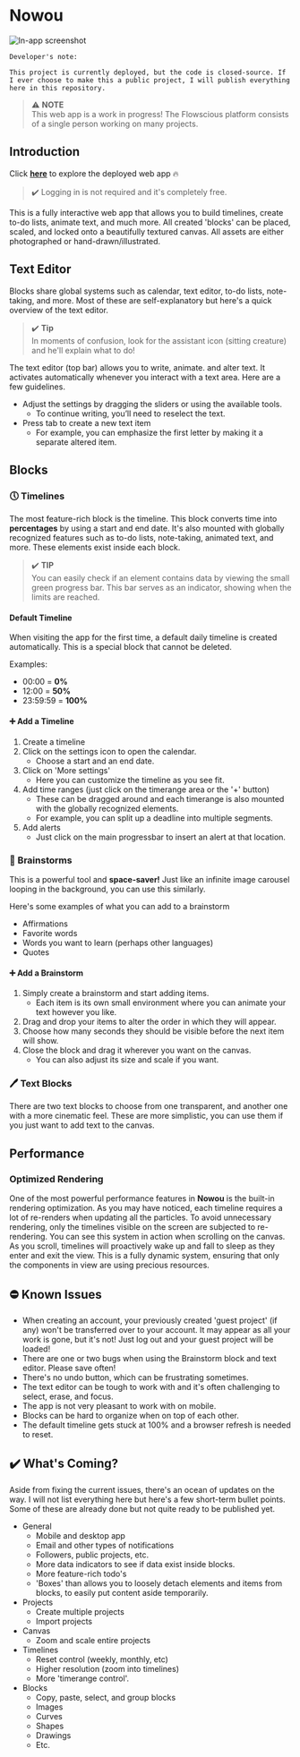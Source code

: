 # Nowou

![In-app screenshot](https://flowscious.com/assets/email-assets/ver-2/images/productivity-app/in-app/timeline-1.jpg "Wide screenshot of the web app.")

    Developer's note:
    
    This project is currently deployed, but the code is closed-source. If I ever choose to make this a public project, I will publish everything here in this repository.

> ⚠️ **NOTE**  
> This web app is a work in progress! The Flowscious platform consists of a single person working on many projects.

## Introduction

Click **[here](https://flowscious.com/nowou)** to explore the deployed web app 🔥

> ✔️ Logging in is not required and it's completely free.

This is a fully interactive web app that allows you to build timelines, create to-do lists, animate text, and much more. All created 'blocks' can be placed, scaled, and locked onto a beautifully textured canvas. All assets are either photographed or hand-drawn/illustrated.

## Text Editor

Blocks share global systems such as calendar, text editor, to-do lists, note-taking, and more. Most of these are self-explanatory but here's a quick overview of the text editor.

> ✔️ **Tip**  
> In moments of confusion, look for the assistant icon (sitting creature) and he'll explain what to do!

The text editor (top bar) allows you to write, animate. and alter text. It activates automatically whenever you interact with a text area. Here are a few guidelines.

- Adjust the settings by dragging the sliders or using the available tools.
    - To continue writing, you’ll need to reselect the text.
- Press tab to create a new text item
    - For example, you can emphasize the first letter by making it a separate altered item.

## Blocks

### 🕔 Timelines

The most feature-rich block is the timeline. This block converts time into **percentages** by using a start and end date. It's also mounted with globally recognized features such as to-do lists, note-taking, animated text, and more. These elements exist inside each block.

> ✔️ **TIP**  
> You can easily check if an element contains data by viewing the small green progress bar. This bar serves as an indicator, showing when the limits are reached.

#### Default Timeline

When visiting the app for the first time, a default daily timeline is created automatically. This is a special block that cannot be deleted.

Examples:

- 00:00 = **0%**
- 12:00 = **50%**
- 23:59:59 = **100%**

#### ➕ Add a Timeline

1. Create a timeline
2.  Click on the settings icon to open the calendar.
    - Choose a start and an end date.
3. Click on 'More settings'
    - Here you can customize the timeline as you see fit.
4. Add time ranges (just click on the timerange area or the '+' button)
    - These can be dragged around and each timerange is also mounted with the globally recognized elements. 
    - For example, you can split up a deadline into multiple segments.
5. Add alerts
    - Just click on the main progressbar to insert an alert at that location. 

### 🤯 Brainstorms

This is a powerful tool and **space-saver!** Just like an infinite image carousel looping in the background, you can use this similarly. 

Here's some examples of what you can add to a brainstorm

- Affirmations
- Favorite words
- Words you want to learn (perhaps other languages)
- Quotes

#### ➕ Add a Brainstorm

1. Simply create a brainstorm and start adding items. 
    - Each item is its own small environment where you can animate your text however you like. 
2. Drag and drop your items to alter the order in which they will appear.
3. Choose how many seconds they should be visible before the next item will show.
4. Close the block and drag it wherever you want on the canvas. 
    - You can also adjust its size and scale if you want.

### 🖊️ Text Blocks

There are two text blocks to choose from one transparent, and another one with a more cinematic feel. These are more simplistic, you can use them if you just want to add text to the canvas. 

## Performance

### Optimized Rendering

One of the most powerful performance features in **Nowou** is the built-in rendering optimization. As you may have noticed, each timeline requires a lot of re-renders when updating all the particles. To avoid unnecessary rendering, only the timelines visible on the screen are subjected to re-rendering. You can see this system in action when scrolling on the canvas. As you scroll, timelines will proactively wake up and fall to sleep as they enter and exit the view. This is a fully dynamic system, ensuring that only the components in view are using precious resources.

## ⛔️ Known Issues

- When creating an account, your previously created 'guest project' (if any) won't be transferred over to your account. It may appear as all your work is gone, but it's not! Just log out and your guest project will be loaded!
- There are one or two bugs when using the Brainstorm block and text editor. Please save often!
- There's no undo button, which can be frustrating sometimes.
- The text editor can be tough to work with and it's often challenging to select, erase, and focus.
- The app is not very pleasant to work with on mobile. 
- Blocks can be hard to organize when on top of each other.
- The default timeline gets stuck at 100% and a browser refresh is needed to reset.

## ✔️ What's Coming?

Aside from fixing the current issues, there's an ocean of updates on the way. I will not list everything here but here's a few short-term bullet points. Some of these are already done but not quite ready to be published yet. 

- General
    - Mobile and desktop app
    - Email and other types of notifications
    - Followers, public projects, etc.
    - More data indicators to see if data exist inside blocks.
    - More feature-rich todo's 
    - 'Boxes' than allows you to loosely detach elements and items from blocks, to easily put content aside temporarily.
- Projects
    - Create multiple projects
    - Import projects
- Canvas
    - Zoom and scale entire projects
- Timelines
    - Reset control (weekly, monthly, etc)
    - Higher resolution (zoom into timelines)
    - More 'timerange control'.  
- Blocks
    - Copy, paste, select, and group blocks
    - Images
    - Curves
    - Shapes
    - Drawings
    - Etc.
